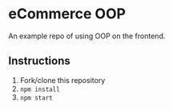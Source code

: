 # eCommerce OOP

An example repo of using OOP on the frontend.

## Instructions

1. Fork/clone this repository
1. `npm install`
1. `npm start`
